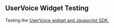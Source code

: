 ## UserVoice Widget Testing

Testing the [UserVoice widget and Javascript SDK.](https://developer.uservoice.com/docs/widgets/overview/)

